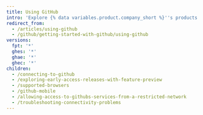 ```yaml
---
title: Using GitHub
intro: 'Explore {% data variables.product.company_short %}''s products from different platforms and devices.'
redirect_from:
  - /articles/using-github
  - /github/getting-started-with-github/using-github
versions:
  fpt: '*'
  ghes: '*'
  ghae: '*'
  ghec: '*'
children:
  - /connecting-to-github
  - /exploring-early-access-releases-with-feature-preview
  - /supported-browsers
  - /github-mobile
  - /allowing-access-to-githubs-services-from-a-restricted-network
  - /troubleshooting-connectivity-problems
---
```


